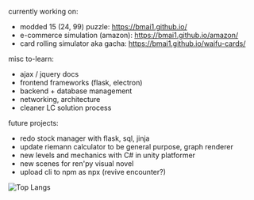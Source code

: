 currently working on: 
- modded 15 (24, 99) puzzle: https://bmai1.github.io/
- e-commerce simulation (amazon): https://bmai1.github.io/amazon/
- card rolling simulator aka gacha: https://bmai1.github.io/waifu-cards/

misc to-learn:
- ajax / jquery docs
- frontend frameworks (flask, electron)
- backend + database management
- networking, architecture
- cleaner LC solution process

future projects:
- redo stock manager with flask, sql, jinja
- update riemann calculator to be general purpose, graph renderer
- new levels and mechanics with C# in unity platformer
- new scenes for ren'py visual novel
- upload cli to npm as npx (revive encounter?)

![Top Langs](https://github-readme-stats.vercel.app/api/top-langs/?username=bmai1&layout=compact&theme=rose)

